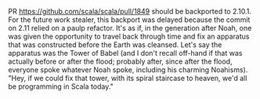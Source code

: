 PR https://github.com/scala/scala/pull/1849 should be backported to 2.10.1.
For the future work stealer, this backport was delayed because the commit on 2.11 relied on a paulp refactor.  It's as if, in the generation after Noah, one was given the opportunity to travel back through time and fix an apparatus that was constructed before the Earth was cleansed.  Let's say the apparatus was the Tower of Babel (and I don't recall off-hand if that was actually before or after the flood; probably after, since after the flood, everyone spoke whatever Noah spoke, including his charming Noahisms). "Hey, if we could fix that tower, with its spiral staircase to heaven, we'd all be programming in Scala today."
